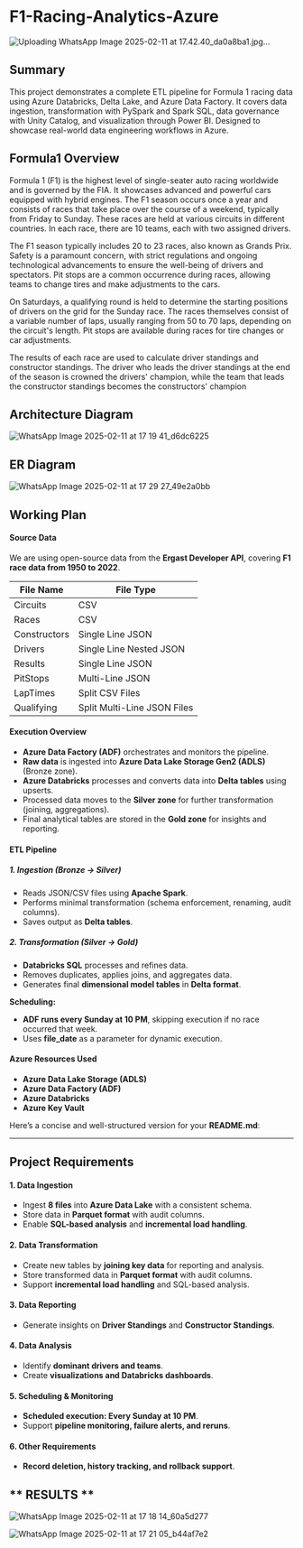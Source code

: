 
# F1-Racing-Analytics-Azure

![Uploading WhatsApp Image 2025-02-11 at 17.42.40_da0a8ba1.jpg…]()



## Summary
This project demonstrates a complete ETL pipeline for Formula 1 racing data using Azure Databricks, Delta Lake, and Azure Data Factory. It covers data ingestion, transformation with PySpark and Spark SQL, data governance with Unity Catalog, and visualization through Power BI. Designed to showcase real-world data engineering workflows in Azure.
## Formula1 Overview
Formula 1 (F1) is the highest level of single-seater auto racing worldwide and is governed by the FIA. It showcases advanced and powerful cars equipped with hybrid engines. The F1 season occurs once a year and consists of races that take place over the course of a weekend, typically from Friday to Sunday. These races are held at various circuits in different countries. In each race, there are 10 teams, each with two assigned drivers.

The F1 season typically includes 20 to 23 races, also known as Grands Prix. Safety is a paramount concern, with strict regulations and ongoing technological advancements to ensure the well-being of drivers and spectators. Pit stops are a common occurrence during races, allowing teams to change tires and make adjustments to the cars.

On Saturdays, a qualifying round is held to determine the starting positions of drivers on the grid for the Sunday race. The races themselves consist of a variable number of laps, usually ranging from 50 to 70 laps, depending on the circuit's length. Pit stops are available during races for tire changes or car adjustments.

The results of each race are used to calculate driver standings and constructor standings. The driver who leads the driver standings at the end of the season is crowned the drivers' champion, while the team that leads the constructor standings becomes the constructors' champion
## Architecture Diagram

![WhatsApp Image 2025-02-11 at 17 19 41_d6dc6225](https://github.com/user-attachments/assets/7ddee616-b802-4f8e-8f01-bb8e75e930d0)

## ER Diagram

![WhatsApp Image 2025-02-11 at 17 29 27_49e2a0bb](https://github.com/user-attachments/assets/63ba9e67-d9cb-4b61-bfb6-998c97662c04)



## **Working Plan**  

#### **Source Data**  
We are using open-source data from the **Ergast Developer API**, covering **F1 race data from 1950 to 2022**.  

| **File Name**     | **File Type**              |  
|------------------|--------------------------|  
| Circuits        | CSV                        |  
| Races           | CSV                        |  
| Constructors    | Single Line JSON           |  
| Drivers        | Single Line Nested JSON    |  
| Results        | Single Line JSON           |  
| PitStops       | Multi-Line JSON            |  
| LapTimes       | Split CSV Files            |  
| Qualifying     | Split Multi-Line JSON Files |  

#### **Execution Overview**  
- **Azure Data Factory (ADF)** orchestrates and monitors the pipeline.  
- **Raw data** is ingested into **Azure Data Lake Storage Gen2 (ADLS)** (Bronze zone).  
- **Azure Databricks** processes and converts data into **Delta tables** using upserts.  
- Processed data moves to the **Silver zone** for further transformation (joining, aggregations).  
- Final analytical tables are stored in the **Gold zone** for insights and reporting.  

#### **ETL Pipeline**  
##### **1. Ingestion (Bronze → Silver)**  
- Reads JSON/CSV files using **Apache Spark**.  
- Performs minimal transformation (schema enforcement, renaming, audit columns).  
- Saves output as **Delta tables**.  

##### **2. Transformation (Silver → Gold)**  
- **Databricks SQL** processes and refines data.  
- Removes duplicates, applies joins, and aggregates data.  
- Generates final **dimensional model tables** in **Delta format**.  

**Scheduling:**  
- **ADF runs every Sunday at 10 PM**, skipping execution if no race occurred that week.  
- Uses **file_date** as a parameter for dynamic execution.  

#### **Azure Resources Used**  
- **Azure Data Lake Storage (ADLS)**  
- **Azure Data Factory (ADF)**  
- **Azure Databricks**  
- **Azure Key Vault**

Here’s a concise and well-structured version for your **README.md**:  

---

## **Project Requirements**  

#### **1. Data Ingestion**  
- Ingest **8 files** into **Azure Data Lake** with a consistent schema.  
- Store data in **Parquet format** with audit columns.  
- Enable **SQL-based analysis** and **incremental load handling**.  

#### **2. Data Transformation**  
- Create new tables by **joining key data** for reporting and analysis.  
- Store transformed data in **Parquet format** with audit columns.  
- Support **incremental load handling** and SQL-based analysis.  

#### **3. Data Reporting**  
- Generate insights on **Driver Standings** and **Constructor Standings**.  

#### **4. Data Analysis**  
- Identify **dominant drivers and teams**.  
- Create **visualizations and Databricks dashboards**.  

#### **5. Scheduling & Monitoring**  
- **Scheduled execution: Every Sunday at 10 PM**.  
- Support **pipeline monitoring, failure alerts, and reruns**.  

#### **6. Other Requirements**  
- **Record deletion, history tracking, and rollback support**.  

## ** RESULTS **
![WhatsApp Image 2025-02-11 at 17 18 14_60a5d277](https://github.com/user-attachments/assets/45f6df2c-6505-41af-a7e4-99163b57edd1)


![WhatsApp Image 2025-02-11 at 17 21 05_b44af7e2](https://github.com/user-attachments/assets/1983b629-142b-412c-8b08-622ae56e98c0)



